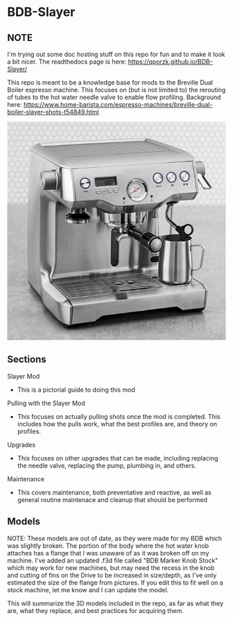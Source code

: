 # BDB-Slayer

## NOTE

I'm trying out some doc hosting stuff on this repo for fun and to make it look a bit nicer. The readthedocs page is here: https://qporzk.github.io/BDB-Slayer/

This repo is meant to be a knowledge base for mods to the Breville Dual Boiler espresso machine. This focuses on (but is not limited to) the rerouting of tubes to the hot water needle valve to enable flow profiling. Background here: https://www.home-barista.com/espresso-machines/breville-dual-boiler-slayer-shots-t54849.html

![Sample Image](https://raw.githubusercontent.com/qporzk/BDB-Slayer/master/docs/Pictures/BDB.jpg)

## Sections

Slayer Mod
  - This is a pictorial guide to doing this mod
  
Pulling with the Slayer Mod
  - This focuses on actually pulling shots once the mod is completed. This includes how the pulls work, what the best profiles are, and theory on profiles.
  
Upgrades
  - This focuses on other upgrades that can be made, including replacing the needle valve, replacing the pump, plumbing in, and others.
  
Maintenance
  - This covers maintenance, both preventative and reactive, as well as general routine maintenace and cleanup that should be performed

## Models

NOTE: These models are out of date, as they were made for my BDB which was slightly broken. The portion of the body where the hot water knob attaches has a flange that I was unaware of as it was broken off on my machine. I've added an updated .f3d file called "BDB Marker Knob Stock" which may work for new machines, but may need the recess in the knob and cutting of fins on the Drive to be increased in size/depth, as I've only estimated the size of the flange from pictures. If you edit this to fit well on a stock machine, let me know and I can update the model.


This will summarize the 3D models included in the repo, as far as what they are, what they replace, and best practices for acquiring them.
